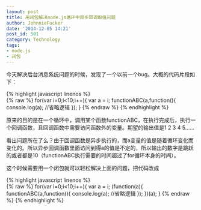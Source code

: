 ```yaml
---
layout: post
title: 用闭包解决node.js循环中异步回调取值问题
author: JohnnieFucker
date: '2014-12-05 14:21'
post_id: 501
category: Technology
tags:
- node.js
- 闭包
---
```

今天解决后台消息系统问题的时候，发现了一个以前一个bug。大概的代码片段如下：

{% highlight javascript linenos %}  
{% raw %}
for(var i=0;i<10;i++){
	var a = i;
	functionABC(a,function(){
		console.log(a);
		//省略逻辑
	});
}
{% endraw %} 
{% endhighlight %}

原来的目的是在一个循环中，调用某个函数functionABC，在执行完成后，执行一个回调函数，且回调函数中需要访问函数外的变量。期望的输出值是1 2 3 4 5……
<!--break-->

看出问题所在了么？由于回调函数是异步执行的，而a变量的值是随着循环变化而变化的。所以异步回调函数里面访问到得a的值是不定的，所以输出的数字是跳跃的或者都是10（functionABC执行需要的时间超过了for循环本身的时间）。

这个时候需要用一个闭包就可以轻松解决上面的问题，把代码改成

{% highlight javascript linenos %}  
{% raw %}
for(var i=0;i<10;i++){
	var a = i;
	(function(a){
		functionABC(a,function(){
			console.log(a);
			//省略逻辑
		});
	})(a);
}
{% endraw %} 
{% endhighlight %}